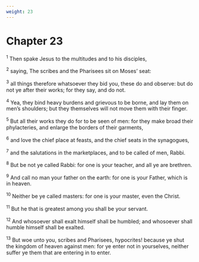 ```yaml
---
weight: 23
---
```


# Chapter 23

<sup>1</sup> Then spake Jesus to the multitudes and to his disciples, 

<sup>2</sup> saying, The scribes and the Pharisees sit on Moses’ seat: 

<sup>3</sup> all things therefore whatsoever they bid you, these do and observe: but do not ye after their works; for they say, and do not. 

<sup>4</sup> Yea, they bind heavy burdens and grievous to be borne, and lay them on men’s shoulders; but they themselves will not move them with their finger. 

<sup>5</sup> But all their works they do for to be seen of men: for they make broad their phylacteries, and enlarge the borders of their garments, 

<sup>6</sup> and love the chief place at feasts, and the chief seats in the synagogues, 

<sup>7</sup> and the salutations in the marketplaces, and to be called of men, Rabbi. 

<sup>8</sup> But be not ye called Rabbi: for one is your teacher, and all ye are brethren. 

<sup>9</sup> And call no man your father on the earth: for one is your Father, which is in heaven. 

<sup>10</sup> Neither be ye called masters: for one is your master, even the Christ. 

<sup>11</sup> But he that is greatest among you shall be your servant. 

<sup>12</sup> And whosoever shall exalt himself shall be humbled; and whosoever shall humble himself shall be exalted. 

<sup>13</sup> But woe unto you, scribes and Pharisees, hypocrites! because ye shut the kingdom of heaven against men: for ye enter not in yourselves, neither suffer ye them that are entering in to enter. 


